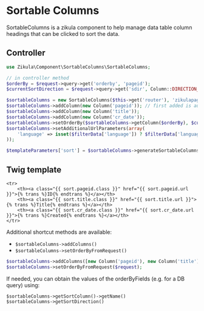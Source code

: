 # Sortable Columns

SortableColumns is a zikula component to help manage data table column headings that can be clicked to sort the data.

## Controller

```php
use Zikula\Component\SortableColumns\SortableColumns;

// in controller method
$orderBy = $request->query->get('orderby', 'pageid');
$currentSortDirection = $request->query->get('sdir', Column::DIRECTION_DESCENDING);

$sortableColumns = new SortableColumns($this->get('router'), 'zikulapagesmodule_admin_index', 'orderby', 'sdir');
$sortableColumns->addColumn(new Column('pageid')); // first added is automatically the default
$sortableColumns->addColumn(new Column('title'));
$sortableColumns->addColumn(new Column('cr_date'));
$sortableColumns->setOrderBy($sortableColumns->getColumn($orderBy), $currentSortDirection);
$sortableColumns->setAdditionalUrlParameters(array(
    'language' => isset($filterData['language']) ? $filterData['language'] : null,
));

$templateParameters['sort'] = $sortableColumns->generateSortableColumns();
```

## Twig template

```twig
<tr>
    <th><a class="{{ sort.pageid.class }}" href="{{ sort.pageid.url }}">{% trans %}ID{% endtrans %}</a></th>
    <th><a class="{{ sort.title.class }}" href="{{ sort.title.url }}">{% trans %}Title{% endtrans %}</a></th>
    <th><a class="{{ sort.cr_date.class }}" href="{{ sort.cr_date.url }}">{% trans %}Created{% endtrans %}</a></th>
</tr>
```


Additional shortcut methods are available:

- `$sortableColumns->addColumns()`
- `$sortableColumns->setOrderByFromRequest()`

```php
$sortableColumns->addColumns([new Column('pageid'), new Column('title'), new Column('cr_date')]);
$sortableColumns->setOrderByFromRequest($request);
```

If needed, you can obtain the values of the orderByFields (e.g. for a DB query) using:

```
$sortableColumns->getSortColumn()->getName()
$sortableColumns->getSortDirection()
```
